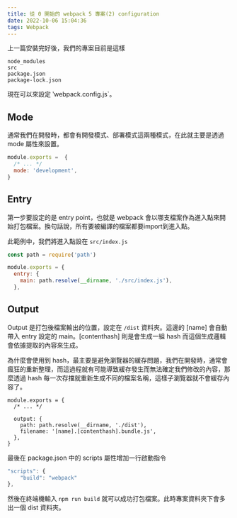 ```yaml
---
title: 從 0 開始的 webpack 5 專案(2) configuration
date: 2022-10-06 15:04:36
tags: Webpack
---
```


上一篇安裝完好後，我們的專案目前是這樣

``` 
node_modules
src
package.json
package-lock.json
```

現在可以來設定 ‵webpack.config.js`。

## Mode

通常我們在開發時，都會有開發模式、部署模式這兩種模式，在此就主要是透過 mode 屬性來設置。

``` js
module.exports =  {
  /* ... */
  mode: 'development',
}
```

## Entry

第一步要設定的是 entry point，也就是 webpack 會以哪支檔案作為進入點來開始打包檔案。換句話說，所有要被編譯的檔案都要import到進入點。

此範例中，我們將進入點設在 `src/index.js`

``` js
const path = require('path')

module.exports = {
  entry: {
    main: path.resolve(__dirname, './src/index.js'),
  },
```

## Output 

Output 是打包後檔案輸出的位置，設定在 `/dist` 資料夾。這邊的 [name] 會自動帶入 entry 設定的 main。[contenthash] 則是會生成一組 hash 而這個生成邏輯會依據提取的內容來生成。

為什麼會使用到 hash，最主要是避免瀏覽器的緩存問題，我們在開發時，通常會瘋狂的重新整理，而這過程就有可能導致緩存發生而無法確定我們修改的內容，那麼透過 hash 每一次存擋就重新生成不同的檔案名稱，這樣子瀏覽器就不會緩存內容了。

``` JS
module.exports = {
  /* ... */

  output: {
    path: path.resolve(__dirname, './dist'),
    filename: '[name].[contenthash].bundle.js',
  },
}
```

最後在 package.json 中的 scripts 屬性增加一行啟動指令

``` js
"scripts": {
    "build": "webpack"
},
```

然後在終端機輸入 `npm run build` 就可以成功打包檔案。此時專案資料夾下會多出一個 dist 資料夾。










